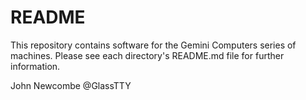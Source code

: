 # README #

This repository contains software for the Gemini Computers series of machines. Please see each directory's README.md file for further information.


John Newcombe 
@GlassTTY